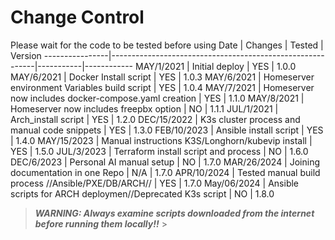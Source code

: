 # Change Control 
Please wait for the code to be tested before using
Date            | Changes                                                   | Tested    | Version
----------------|-----------------------------------------------------------|-----------|------------
 MAY/1/2021     | Initial deploy                                            | YES       | 1.0.0
 MAY/6/2021     | Docker Install script                                     | YES       | 1.0.3
 MAY/6/2021     | Homeserver environment Variables build script             | YES       | 1.0.4
 MAY/7/2021     | Homeserver now includes docker-compose.yaml creation      | YES       | 1.1.0
 MAY/8/2021     | Homeserver now includes freepbx option                    | NO        | 1.1.1
 JUL/1/2021     | Arch_install script                                       | YES       | 1.2.0
 DEC/15/2022    | K3s cluster process and manual code snippets              | YES       | 1.3.0
 FEB/10/2023    | Ansible install script                                    | YES       | 1.4.0
 MAY/15/2023    | Manual instructions K3S/Longhorn/kubevip install          | YES       | 1.5.0
 JUL/3/2023     | Terraform install script and process                      | NO        | 1.6.0
 DEC/6/2023     | Personal AI manual setup                                  | NO        | 1.7.0
 MAR/26/2024    | Joining documentation in one Repo                         | N/A       | 1.7.0
 APR/10/2024    | Tested manual build process //Ansible/PXE/DB/ARCH//       | YES       | 1.7.0
 May/06/2024    | Ansible scripts for ARCH deploymen//Deprecated K3s script | NO        | 1.8.0
 
> **_WARNING: Always examine scripts downloaded from the internet before running them locally!!_** > 